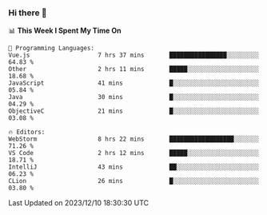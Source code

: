 ### Hi there 👋

<!--
**asdf12303116/asdf12303116** is a ✨ _special_ ✨ repository because its `README.md` (this file) appears on your GitHub profile.

Here are some ideas to get you started:

- 🔭 I’m currently working on ...
- 🌱 I’m currently learning ...
- 👯 I’m looking to collaborate on ...
- 🤔 I’m looking for help with ...
- 💬 Ask me about ...
- 📫 How to reach me: ...
- 😄 Pronouns: ...
- ⚡ Fun fact: ...
-->

<!--START_SECTION:waka-->
📊 **This Week I Spent My Time On** 

```text
💬 Programming Languages: 
Vue.js                   7 hrs 37 mins       ████████████████░░░░░░░░░   64.83 % 
Other                    2 hrs 11 mins       █████░░░░░░░░░░░░░░░░░░░░   18.68 % 
JavaScript               41 mins             █░░░░░░░░░░░░░░░░░░░░░░░░   05.84 % 
Java                     30 mins             █░░░░░░░░░░░░░░░░░░░░░░░░   04.29 % 
ObjectiveC               21 mins             █░░░░░░░░░░░░░░░░░░░░░░░░   03.08 % 

🔥 Editors: 
WebStorm                 8 hrs 22 mins       ██████████████████░░░░░░░   71.26 % 
VS Code                  2 hrs 12 mins       █████░░░░░░░░░░░░░░░░░░░░   18.71 % 
IntelliJ                 43 mins             ██░░░░░░░░░░░░░░░░░░░░░░░   06.23 % 
CLion                    26 mins             █░░░░░░░░░░░░░░░░░░░░░░░░   03.80 % 
```


 Last Updated on 2023/12/10 18:30:30 UTC
<!--END_SECTION:waka-->
